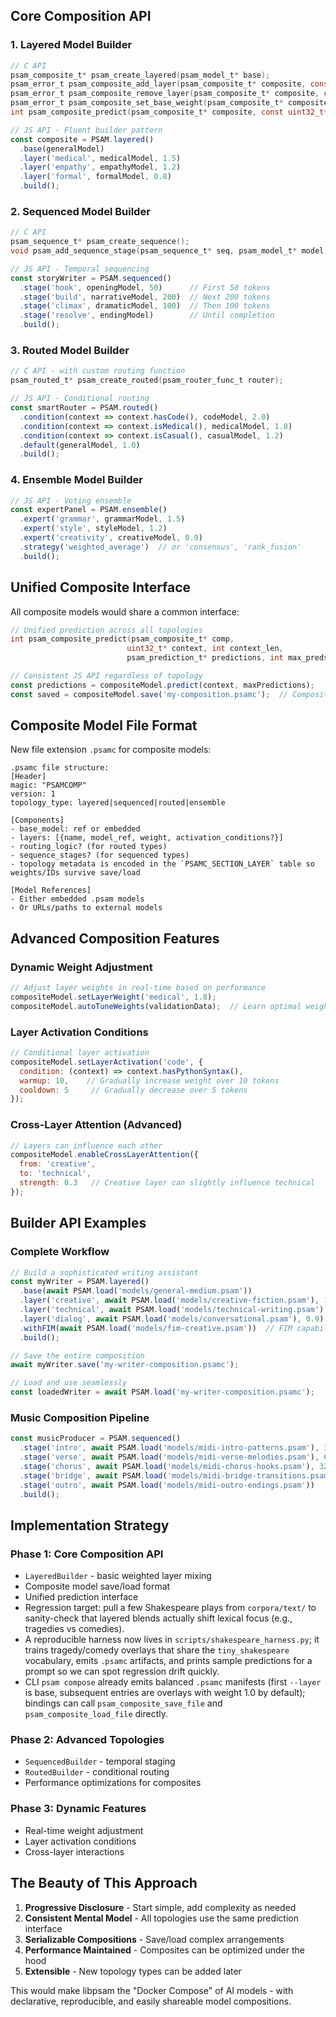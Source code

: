 ## **Core Composition API**

### **1. Layered Model Builder**
```c
// C API
psam_composite_t* psam_create_layered(psam_model_t* base);
psam_error_t psam_composite_add_layer(psam_composite_t* composite, const char* name, psam_model_t* layer, float weight);
psam_error_t psam_composite_remove_layer(psam_composite_t* composite, const char* name);
psam_error_t psam_composite_set_base_weight(psam_composite_t* composite, float weight);
int psam_composite_predict(psam_composite_t* composite, const uint32_t* ctx, size_t len, psam_prediction_t* out, size_t max_preds);
```

```javascript
// JS API - Fluent builder pattern
const composite = PSAM.layered()
  .base(generalModel)
  .layer('medical', medicalModel, 1.5)
  .layer('empathy', empathyModel, 1.2)
  .layer('formal', formalModel, 0.8)
  .build();
```

### **2. Sequenced Model Builder**
```c
// C API
psam_sequence_t* psam_create_sequence();
void psam_add_sequence_stage(psam_sequence_t* seq, psam_model_t* model, int token_length, const char* description);
```

```javascript  
// JS API - Temporal sequencing
const storyWriter = PSAM.sequenced()
  .stage('hook', openingModel, 50)      // First 50 tokens
  .stage('build', narrativeModel, 200)  // Next 200 tokens
  .stage('climax', dramaticModel, 100)  // Then 100 tokens
  .stage('resolve', endingModel)        // Until completion
  .build();
```

### **3. Routed Model Builder**
```c
// C API - with custom routing function
psam_routed_t* psam_create_routed(psam_router_func_t router);
```

```javascript
// JS API - Conditional routing
const smartRouter = PSAM.routed()
  .condition(context => context.hasCode(), codeModel, 2.0)
  .condition(context => context.isMedical(), medicalModel, 1.8)
  .condition(context => context.isCasual(), casualModel, 1.2)
  .default(generalModel, 1.0)
  .build();
```

### **4. Ensemble Model Builder**
```javascript
// JS API - Voting ensemble
const expertPanel = PSAM.ensemble()
  .expert('grammar', grammarModel, 1.5)
  .expert('style', styleModel, 1.2) 
  .expert('creativity', creativeModel, 0.9)
  .strategy('weighted_average')  // or 'consensus', 'rank_fusion'
  .build();
```

## **Unified Composite Interface**

All composite models would share a common interface:

```c
// Unified prediction across all topologies
int psam_composite_predict(psam_composite_t* comp, 
                          uint32_t* context, int context_len,
                          psam_prediction_t* predictions, int max_preds);
```

```javascript
// Consistent JS API regardless of topology
const predictions = compositeModel.predict(context, maxPredictions);
const saved = compositeModel.save('my-composition.psamc');  // Composite format
```

## **Composite Model File Format**

New file extension `.psamc` for composite models:

```
.psamc file structure:
[Header]
magic: "PSAMCOMP"
version: 1
topology_type: layered|sequenced|routed|ensemble

[Components]
- base_model: ref or embedded
- layers: [{name, model_ref, weight, activation_conditions?}]
- routing_logic? (for routed types)
- sequence_stages? (for sequenced types)
- topology metadata is encoded in the `PSAMC_SECTION_LAYER` table so weights/IDs survive save/load

[Model References]
- Either embedded .psam models
- Or URLs/paths to external models
```

## **Advanced Composition Features**

### **Dynamic Weight Adjustment**
```javascript
// Adjust layer weights in real-time based on performance
compositeModel.setLayerWeight('medical', 1.8);
compositeModel.autoTuneWeights(validationData);  // Learn optimal weights
```

### **Layer Activation Conditions**
```javascript
// Conditional layer activation
compositeModel.setLayerActivation('code', {
  condition: (context) => context.hasPythonSyntax(),
  warmup: 10,    // Gradually increase weight over 10 tokens
  cooldown: 5     // Gradually decrease over 5 tokens
});
```

### **Cross-Layer Attention** (Advanced)
```javascript
// Layers can influence each other
compositeModel.enableCrossLayerAttention({
  from: 'creative',
  to: 'technical',
  strength: 0.3   // Creative layer can slightly influence technical
});
```

## **Builder API Examples**

### **Complete Workflow**
```javascript
// Build a sophisticated writing assistant
const myWriter = PSAM.layered()
  .base(await PSAM.load('models/general-medium.psam'))
  .layer('creative', await PSAM.load('models/creative-fiction.psam'), 1.6)
  .layer('technical', await PSAM.load('models/technical-writing.psam'), 1.2)
  .layer('dialog', await PSAM.load('models/conversational.psam'), 0.9)
  .withFIM(await PSAM.load('models/fim-creative.psam'))  // FIM capability
  .build();

// Save the entire composition
await myWriter.save('my-writer-composition.psamc');

// Load and use seamlessly
const loadedWriter = await PSAM.load('my-writer-composition.psamc');
```

### **Music Composition Pipeline**
```javascript
const musicProducer = PSAM.sequenced()
  .stage('intro', await PSAM.load('models/midi-intro-patterns.psam'), 32)
  .stage('verse', await PSAM.load('models/midi-verse-melodies.psam'), 64) 
  .stage('chorus', await PSAM.load('models/midi-chorus-hooks.psam'), 32)
  .stage('bridge', await PSAM.load('models/midi-bridge-transitions.psam'), 16)
  .stage('outro', await PSAM.load('models/midi-outro-endings.psam'))
  .build();
```

## **Implementation Strategy**

### **Phase 1: Core Composition API**
- `LayeredBuilder` - basic weighted layer mixing
- Composite model save/load format
- Unified prediction interface
- Regression target: pull a few Shakespeare plays from `corpora/text/` to sanity-check that layered blends actually shift lexical focus (e.g., tragedies vs comedies).
- A reproducible harness now lives in `scripts/shakespeare_harness.py`; it trains tragedy/comedy overlays that share the `tiny_shakespeare` vocabulary, emits `.psamc` artifacts, and prints sample predictions for a prompt so we can spot regression drift quickly.
- CLI `psam compose` already emits balanced `.psamc` manifests (first `--layer` is base, subsequent entries are overlays with weight 1.0 by default); bindings can call `psam_composite_save_file` and `psam_composite_load_file` directly.

### **Phase 2: Advanced Topologies** 
- `SequencedBuilder` - temporal staging
- `RoutedBuilder` - conditional routing
- Performance optimizations for composites

### **Phase 3: Dynamic Features**
- Real-time weight adjustment
- Layer activation conditions
- Cross-layer interactions

## **The Beauty of This Approach**

1. **Progressive Disclosure** - Start simple, add complexity as needed
2. **Consistent Mental Model** - All topologies use the same prediction interface  
3. **Serializable Compositions** - Save/load complex arrangements
4. **Performance Maintained** - Composites can be optimized under the hood
5. **Extensible** - New topology types can be added later

This would make libpsam the "Docker Compose" of AI models - with declarative, reproducible, and easily shareable model compositions.

